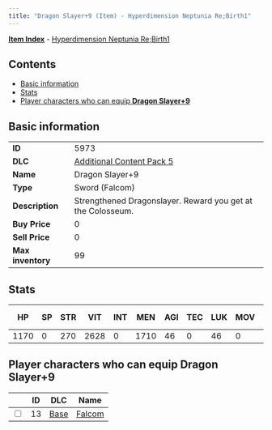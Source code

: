 ```yaml
---
title: "Dragon Slayer+9 (Item) - Hyperdimension Neptunia Re;Birth1"
---
```


[**Item Index**](/neptunia/rb1/item/index.html) - [Hyperdimension Neptunia Re;Birth1](/neptunia/rb1)

## Contents

- [Basic information](#basic-information)
- [Stats](#stats)
- [Player characters who can equip **Dragon Slayer+9**](#player-characters-who-can-equip-dragon-slayer-9)

## Basic information

|   |   |
| -- | -- |
| **ID** | 5973 |
| **DLC** | [Additional Content Pack 5](/neptunia/rb1/dlc/14-pack5.html) |
| **Name** | Dragon Slayer+9 |
| **Type** | Sword (Falcom) |
| **Description** | Strengthened Dragonslayer. Reward you get at the Colosseum. |
| **Buy Price** | 0 |
| **Sell Price** | 0 |
| **Max inventory** | 99 |


## Stats

| HP | SP | STR | VIT | INT | MEN | AGI | TEC | LUK | MOV | Fire res. | Ice res. | Wind res. | Lightning res. |
| -- | -- | --- | --- | --- | --- | --- | --- | --- | --- | --------- | -------- | --------- | -------------- |
| 1170 | 0 | 270 | 2628 | 0 | 1710 | 46 | 0 | 46 | 0 | 0 | 0 | 0 | 0 |


## Player characters who can equip **Dragon Slayer+9**

|    | ID | DLC | Name |
| -- | -- | --- | ---- |
| <input type="checkbox" id="rb1-player-1-13" class="trackbox" /> | 13 | [Base](/neptunia/rb1/dlc/1-base.html) | [Falcom](/neptunia/rb1/player/1-13-falcom.html) |
